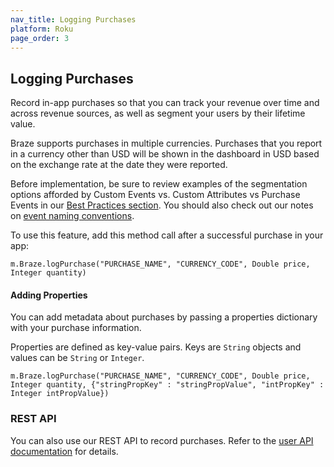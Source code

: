 ```yaml
---
nav_title: Logging Purchases
platform: Roku
page_order: 3
---
```

## Logging Purchases

Record in-app purchases so that you can track your revenue over time and across revenue sources, as well as segment your users by their lifetime value.

Braze supports purchases in multiple currencies. Purchases that you report in a currency other than USD will be shown in the dashboard in USD based on the exchange rate at the date they were reported.

Before implementation, be sure to review examples of the segmentation options afforded by Custom Events vs. Custom Attributes vs Purchase Events in our [Best Practices section][3]. You should also check out our notes on [event naming conventions]({{site.baseurl}}/user_guide/data_and_analytics/custom_data/event_naming_conventions/).

To use this feature, add this method call after a successful purchase in your app:

```
m.Braze.logPurchase("PURCHASE_NAME", "CURRENCY_CODE", Double price, Integer quantity)
```

#### Adding Properties

You can add metadata about purchases by passing a properties dictionary with your purchase information.

Properties are defined as key-value pairs.  Keys are `String` objects and values can be `String` or `Integer`.

```
m.Braze.logPurchase("PURCHASE_NAME", "CURRENCY_CODE", Double price, Integer quantity, {"stringPropKey" : "stringPropValue", "intPropKey" : Integer intPropValue})
```

### REST API

You can also use our REST API to record purchases. Refer to the [user API documentation][2] for details.

[2]: {{site.baseurl}}/developer_guide/rest_api/user_data/#user-data
[3]: {{site.baseurl}}/developer_guide/platform_wide/analytics_overview/#user-data-collection
